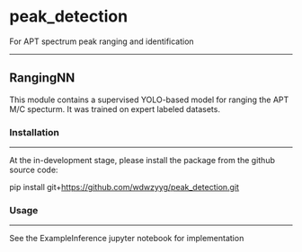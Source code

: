 # peak_detection
For APT spectrum peak ranging and identification
***
## RangingNN
This module contains a supervised YOLO-based model for ranging the APT M/C specturm. It was trained on expert labeled datasets. 

### Installation 
***
At the in-development stage, please install the package from the github source code:

pip install git+https://github.com/wdwzyyg/peak_detection.git

### Usage 
***
See the ExampleInference jupyter notebook for implementation